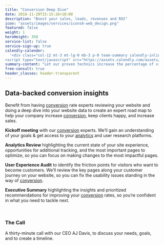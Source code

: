 ```yaml
---
title: "Conversion Deep Dive"
date: 2018-11-20T15:15:26+10:00
description: "Boost your sales, leads, revenues and ROI"
icon: "assets/images/services/icons8-web_design.png"
featured: false
weight: 1
heroHeight: 350
service-list: false
service-sign-up: true
calendly-calender:
  '<div class="col-12 mt-3 mt-lg-0 mb-3 p-0 team-summary calendly-inline-widget" data-url="https://calendly.com/experimentzone/conversion-deep-dive-consultation-clone?hide_event_type_details=1&primary_color=6f42b7" style="min-width:320px;height:600px;"></div>
<script type="text/javascript" src="https://assets.calendly.com/assets/external/widget.js"></script>'
summary-content: "Let our proven technics increase the percentage of visitors who take desired actions on your landing pages, website, and campaigns."
free-consult: true
header_classes: header-transparent
---
```


## Data-backed conversion insights

Benefit from having <a class="glossary-word" href="https://experimentzone.com/support/glossary/#Conversion">conversion</a> rate experts reviewing your website and doing a deep dive into your website data to create an expert road map to help your company increase <a class="glossary-word" href="https://experimentzone.com/support/glossary/#Conversion">conversion</a>, keep clients happy, and increase sales.

**Kickoff meeting** with our <a class="glossary-word" href="https://experimentzone.com/support/glossary/#Conversion">conversion</a> experts. We’ll gain an understanding of your goals & get access to your <a class="glossary-word" href="https://experimentzone.com/support/glossary/#Analytics">analytics</a> and user
research platforms.

**Analytics Review** highlighting the current state of your site experience, opportunities for additional tracking, and the most important pages to optimize, so you can focus on making changes to the most impactful pages.

**User Experience Audit** to identify the friction points for visitors who want to become customers. We’ll review the key pages along your customer journey on your website, so you can fix the usability issues standing in the way of <a class="glossary-word" href="https://experimentzone.com/support/glossary/#Conversion">conversion</a>.

**Executive Summary** highlighting the insights and prioritized recommendations for improving your <a class="glossary-word" href="https://experimentzone.com/support/glossary/#Conversion">conversion</a> rates, so you’re confident in what you need to tackle next.

<br>

### The Call

A thirty-minute call with our CEO AJ Davis, to discuss your needs, goals, and to create a timeline.
